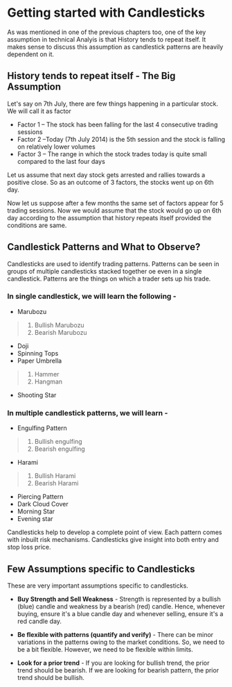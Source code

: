 # Getting started with Candlesticks

As was mentioned in one of the previous chapters too, one of the key assumption in technical Analyis is that History tends to repeat itself. It makes sense to discuss this assumption as candlestick patterns are heavily dependent on it.

## History tends to repeat itself - The Big Assumption

Let's say on 7th July, there are few things happening in a particular stock. We will call it as factor
* Factor 1 – The stock has been falling for the last 4 consecutive trading sessions
* Factor 2 –Today (7th July 2014) is the 5th session and the stock is falling on relatively lower volumes
* Factor 3 – The range in which the stock trades today is quite small compared to the last four days

Let us assume that next day stock gets arrested and rallies towards a positive close. So as an outcome of 3 factors, the stocks went up on 6th day.

Now let us suppose after a few months the same set of factors appear for 5 trading sessions. Now we would assume that the stock would go up on 6th day according to the assumption that history repeats itself provided the conditions are same.

## Candlestick Patterns and What to Observe?

Candlesticks are used to identify trading patterns. Patterns can be seen in groups of multiple candlesticks stacked together oe even in a single candlestick. Patterns are the things on which a trader sets up his trade.

### In single candlestick, we will learn the following - 

* Marubozu
> 1. Bullish Marubozu
> 2. Bearish Marubozu
* Doji
* Spinning Tops
* Paper Umbrella
> 1. Hammer
> 2. Hangman
* Shooting Star

### In multiple candlestick patterns, we will learn - 

* Engulfing Pattern
> 1. Bullish engulfing
> 2. Bearish engulfing
* Harami
> 1. Bullish Harami
> 2. Bearish Harami
* Piercing Pattern
* Dark Cloud Cover
* Morning Star
* Evening star

Candlesticks help to develop a complete point of view. Each pattern comes with inbuilt risk mechanisms. Candlesticks give insight into both entry and stop loss price.

## Few Assumptions specific to Candlesticks

These are very important assumptions specific to candlesticks.

* **Buy Strength and Sell Weakness** - Strength is represented by a bullish (blue) candle and weakness by a bearish (red) candle. Hence, whenever buying, ensure it's a blue candle day and whenever selling, ensure it's a red candle day.

* **Be flexible with patterns (quantify and verify)** - There can be minor variations in the patterns owing to the market conditions. So, we need to be a bit flexible. However, we need to be flexible within limits.

* **Look for a prior trend** - If you are looking for bullish trend, the prior trend should be bearish. If we are looking for bearish pattern, the prior trend should be bullish.







